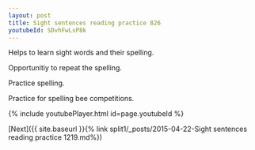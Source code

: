 ```yaml
---
layout: post
title: Sight sentences reading practice 826
youtubeId: SDvhFwLsP8k
---
```

 
 
Helps to learn sight words and their spelling.

Opportunitiy to repeat the spelling. 

Practice spelling. 
 
Practice for spelling bee competitions. 
 
{% include youtubePlayer.html id=page.youtubeId %}
 
 

[Next]({{ site.baseurl }}{% link  split1/_posts/2015-04-22-Sight sentences reading practice 1219.md%})
 
